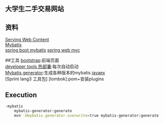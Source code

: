## 大学生二手交易网站

## 资料
[Serving Web Content](https://spring.io/guides/gs/serving-web-content/)  
[Mybatis](https://mybatis.org/mybatis-3/zh/getting-started.html)  
[spring boot mybatis](https://mybatis.org/spring-boot-starter/)
[spring web mvc](https://docs.spring.io/spring/docs/current/spring-framework-reference/web.html#spring-web)

##工具
[bootstrap](https://v3.bootcss.com/):前端页面  
[developer tools 热部署](https://docs.spring.io/spring-boot/docs/2.2.3.RELEASE/reference/html/using-spring-boot.html#using-boot-devtools-restart):每次自动启动  
[Mybatis generator](http://mybatis.org/generator):生成各种版本的mybatis
[javaex](http://doc.javaex.cn/javaex/index.html)  
[Sprint lang3 工具包] 
[lombok]:pom+安装plugins
## Execution
```bash
-mybatis
    mybatis-generator:generate
    mvn -Dmybatis.generator.overwrite=true mybatis-generator:generate
```  